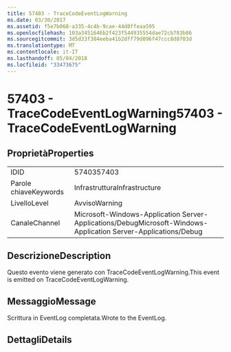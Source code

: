 ```yaml
---
title: 57403 - TraceCodeEventLogWarning
ms.date: 03/30/2017
ms.assetid: f5e7b068-a335-4c4b-9cae-44d0ffeaa595
ms.openlocfilehash: 103a3451646b2f423f544935554dae72cb783b86
ms.sourcegitcommit: 3d5d33f384eeba41b2dff79d096f47ccc8d8f03d
ms.translationtype: MT
ms.contentlocale: it-IT
ms.lasthandoff: 05/04/2018
ms.locfileid: "33473675"
---
```

# <a name="57403---tracecodeeventlogwarning"></a><span data-ttu-id="1314f-102">57403 - TraceCodeEventLogWarning</span><span class="sxs-lookup"><span data-stu-id="1314f-102">57403 - TraceCodeEventLogWarning</span></span>
## <a name="properties"></a><span data-ttu-id="1314f-103">Proprietà</span><span class="sxs-lookup"><span data-stu-id="1314f-103">Properties</span></span>  
  
|||  
|-|-|  
|<span data-ttu-id="1314f-104">ID</span><span class="sxs-lookup"><span data-stu-id="1314f-104">ID</span></span>|<span data-ttu-id="1314f-105">57403</span><span class="sxs-lookup"><span data-stu-id="1314f-105">57403</span></span>|  
|<span data-ttu-id="1314f-106">Parole chiave</span><span class="sxs-lookup"><span data-stu-id="1314f-106">Keywords</span></span>|<span data-ttu-id="1314f-107">Infrastruttura</span><span class="sxs-lookup"><span data-stu-id="1314f-107">Infrastructure</span></span>|  
|<span data-ttu-id="1314f-108">Livello</span><span class="sxs-lookup"><span data-stu-id="1314f-108">Level</span></span>|<span data-ttu-id="1314f-109">Avviso</span><span class="sxs-lookup"><span data-stu-id="1314f-109">Warning</span></span>|  
|<span data-ttu-id="1314f-110">Canale</span><span class="sxs-lookup"><span data-stu-id="1314f-110">Channel</span></span>|<span data-ttu-id="1314f-111">Microsoft-Windows-Application Server-Applications/Debug</span><span class="sxs-lookup"><span data-stu-id="1314f-111">Microsoft-Windows-Application Server-Applications/Debug</span></span>|  
  
## <a name="description"></a><span data-ttu-id="1314f-112">Descrizione</span><span class="sxs-lookup"><span data-stu-id="1314f-112">Description</span></span>  
 <span data-ttu-id="1314f-113">Questo evento viene generato con TraceCodeEventLogWarning.</span><span class="sxs-lookup"><span data-stu-id="1314f-113">This event is emitted on TraceCodeEventLogWarning.</span></span>  
  
## <a name="message"></a><span data-ttu-id="1314f-114">Messaggio</span><span class="sxs-lookup"><span data-stu-id="1314f-114">Message</span></span>  
 <span data-ttu-id="1314f-115">Scrittura in EventLog completata.</span><span class="sxs-lookup"><span data-stu-id="1314f-115">Wrote to the EventLog.</span></span>  
  
## <a name="details"></a><span data-ttu-id="1314f-116">Dettagli</span><span class="sxs-lookup"><span data-stu-id="1314f-116">Details</span></span>
